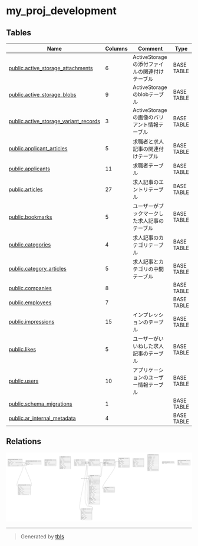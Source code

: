 # my_proj_development

## Tables

| Name | Columns | Comment | Type |
| ---- | ------- | ------- | ---- |
| [public.active_storage_attachments](public.active_storage_attachments.md) | 6 | ActiveStorageの添付ファイルの関連付けテーブル | BASE TABLE |
| [public.active_storage_blobs](public.active_storage_blobs.md) | 9 | ActiveStorageのblobテーブル | BASE TABLE |
| [public.active_storage_variant_records](public.active_storage_variant_records.md) | 3 | ActiveStorageの画像のバリアント情報テーブル | BASE TABLE |
| [public.applicant_articles](public.applicant_articles.md) | 5 | 求職者と求人記事の関連付けテーブル | BASE TABLE |
| [public.applicants](public.applicants.md) | 11 | 求職者テーブル | BASE TABLE |
| [public.articles](public.articles.md) | 27 | 求人記事のエントリテーブル | BASE TABLE |
| [public.bookmarks](public.bookmarks.md) | 5 | ユーザーがブックマークした求人記事のテーブル | BASE TABLE |
| [public.categories](public.categories.md) | 4 | 求人記事のカテゴリテーブル | BASE TABLE |
| [public.category_articles](public.category_articles.md) | 5 | 求人記事とカテゴリの中間テーブル | BASE TABLE |
| [public.companies](public.companies.md) | 8 |  | BASE TABLE |
| [public.employees](public.employees.md) | 7 |  | BASE TABLE |
| [public.impressions](public.impressions.md) | 15 | インプレッションのテーブル | BASE TABLE |
| [public.likes](public.likes.md) | 5 | ユーザーがいいねした求人記事のテーブル | BASE TABLE |
| [public.users](public.users.md) | 10 | アプリケーションのユーザー情報テーブル | BASE TABLE |
| [public.schema_migrations](public.schema_migrations.md) | 1 |  | BASE TABLE |
| [public.ar_internal_metadata](public.ar_internal_metadata.md) | 4 |  | BASE TABLE |

## Relations

![er](schema.svg)

---

> Generated by [tbls](https://github.com/k1LoW/tbls)
